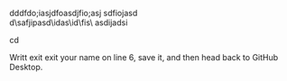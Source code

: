 dddfdo;iasjdfoasdjfio;asj
sdfiojasd
\
d\safjipasd\idas\id\fis\\
asdijadsi




cd



Writt
exit
exit
your name on line 6, save it, and then head back to GitHub Desktop.
